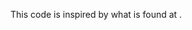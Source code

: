 
This code is inspired by what is found at
[](https://os.mbed.com/users/4180_1/notebook/rgb-leds/).
